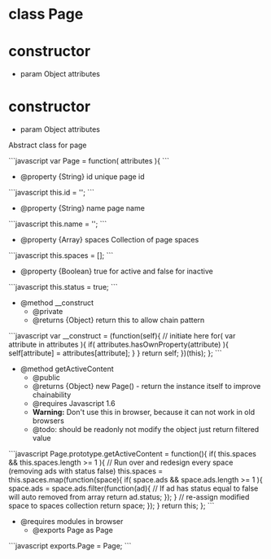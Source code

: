 # class Page

# constructor 

* param Object attributes
# constructor 

* param Object attributes

<p>Abstract class for page</p>
```javascript
var Page = function( attributes ){
```
<ul>
<li>@property {String} id unique page id</li>
</ul>
```javascript
this.id = '';
```
<ul>
<li>@property {String} name page name</li>
</ul>
```javascript
this.name = '';
```
<ul>
<li>@property {Array} spaces Collection of page spaces</li>
</ul>
```javascript
this.spaces = [];
```
<ul>
<li>@property {Boolean} true for active and false for inactive</li>
</ul>
```javascript
this.status = true;
```
<ul>
<li>@method __construct
<ul><li>@private</li>
<li>@returns {Object} return this to allow chain pattern</li></ul></li>
</ul>
```javascript
var __construct = (function(self){
		// initiate here
		for( var attribute in attributes ){
			if( attributes.hasOwnProperty(attribute) ){
				self[attribute] = attributes[attribute];
			}
		}
		return self;
	})(this);
};
```
<ul>
<li>@method getActiveContent
<ul><li>@public</li>
<li>@returns {Object} new Page() - return the instance itself to improve chainability</li>
<li>@requires Javascript 1.6</li>
<li><strong>Warning:</strong> Don't use this in browser, because it can not work in old browsers</li>
<li>@todo: should be readonly not modify the object just return filtered value</li></ul></li>
</ul>
```javascript
Page.prototype.getActiveContent = function(){
		if( this.spaces && this.spaces.length >= 1 ){
			// Run over and redesign every space (removing ads with status false)
			this.spaces = this.spaces.map(function(space){
				if( space.ads && space.ads.length >= 1 ){
					space.ads = space.ads.filter(function(ad){
						// If ad has status equal to false will auto removed from array
						return ad.status;
					});
				}
				// re-assign modified space to spaces collection
				return space;
			});
		}
		return this;
	};
```
<ul>
<li>@requires modules in browser
<ul><li>@exports Page as Page</li></ul></li>
</ul>
```javascript
exports.Page = Page;
```